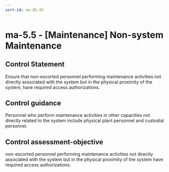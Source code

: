 ```yaml
---
sort-id: ma-05.05
---
```


# ma-5.5 - \[Maintenance\] Non-system Maintenance

## Control Statement

Ensure that non-escorted personnel performing maintenance activities not directly associated with the system but in the physical proximity of the system, have required access authorizations.

## Control guidance

Personnel who perform maintenance activities in other capacities not directly related to the system include physical plant personnel and custodial personnel.

## Control assessment-objective

non-escorted personnel performing maintenance activities not directly associated with the system but in the physical proximity of the system have required access authorizations.
